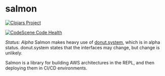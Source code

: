 # salmon

[![Clojars Project](https://img.shields.io/clojars/v/rs.shaffe/salmon.svg)](https://clojars.org/rs.shaffe/salmon)

[![CodeScene Code Health](https://codescene.io/projects/25500/status-badges/code-health)](https://codescene.io/projects/25500)

*Status: Alpha* Salmon makes heavy use of [donut.system](https://github.com/donut-party/system), which is in alpha status. donut.system states that the interfaces may change, but change is unlikely.

Salmon is a library for building AWS architectures in the REPL, and then deploying them in CI/CD environments.
